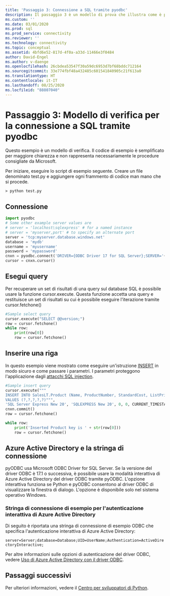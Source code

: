 ```yaml
---
title: 'Passaggio 3: Connessione a SQL tramite pyodbc'
description: Il passaggio 3 è un modello di prova che illustra come è possibile connettersi a SQL Server usando Python e pyODBC. Gli esempi di base illustrano la selezione e l'inserimento dei dati.
ms.custom: ''
ms.date: 03/01/2020
ms.prod: sql
ms.prod_service: connectivity
ms.reviewer: ''
ms.technology: connectivity
ms.topic: conceptual
ms.assetid: 4bfd6e52-817d-4f0a-a33d-11466e3f0484
author: David-Engel
ms.author: v-daenge
ms.openlocfilehash: 26cbdea53547f30a59dc6953d7bf68bddc712164
ms.sourcegitcommit: 33e774fbf48a432485c601541840905c21f613a0
ms.translationtype: HT
ms.contentlocale: it-IT
ms.lasthandoff: 08/25/2020
ms.locfileid: "88807040"
---
```

# <a name="step-3-proof-of-concept-connecting-to-sql-using-pyodbc"></a>Passaggio 3: Modello di verifica per la connessione a SQL tramite pyodbc

Questo esempio è un modello di verifica. Il codice di esempio è semplificato per maggiore chiarezza e non rappresenta necessariamente le procedure consigliate da Microsoft.  

Per iniziare, eseguire lo script di esempio seguente. Creare un file denominato test.py e aggiungere ogni frammento di codice man mano che si procede. 

```
> python test.py
```
  
## <a name="connect"></a>Connessione  
  
```python
import pyodbc 
# Some other example server values are
# server = 'localhost\sqlexpress' # for a named instance
# server = 'myserver,port' # to specify an alternate port
server = 'tcp:myserver.database.windows.net' 
database = 'mydb' 
username = 'myusername' 
password = 'mypassword' 
cnxn = pyodbc.connect('DRIVER={ODBC Driver 17 for SQL Server};SERVER='+server+';DATABASE='+database+';UID='+username+';PWD='+ password)
cursor = cnxn.cursor()

```  
  
  
## <a name="run-query"></a>Esegui query  
  
Per recuperare un set di risultati di una query sul database SQL è possibile usare la funzione cursor.execute. Questa funzione accetta una query e restituisce un set di risultati su cui è possibile eseguire l'iterazione tramite cursor.fetchone()
  
  
```python
#Sample select query
cursor.execute("SELECT @@version;") 
row = cursor.fetchone() 
while row: 
    print(row[0])
    row = cursor.fetchone()

```  
  
## <a name="insert-a-row"></a>Inserire una riga  
  
In questo esempio viene mostrato come eseguire un'istruzione [INSERT](../../../t-sql/statements/insert-transact-sql.md) in modo sicuro e come passare i parametri. I parametri proteggono l'applicazione dagli [attacchi SQL injection](../../../relational-databases/tables/primary-and-foreign-key-constraints.md).    
  
  
```python
#Sample insert query
cursor.execute("""
INSERT INTO SalesLT.Product (Name, ProductNumber, StandardCost, ListPrice, SellStartDate) 
VALUES (?,?,?,?,?)""",
'SQL Server Express New 20', 'SQLEXPRESS New 20', 0, 0, CURRENT_TIMESTAMP) 
cnxn.commit()
row = cursor.fetchone()

while row: 
    print('Inserted Product key is ' + str(row[0]))
    row = cursor.fetchone()
```  

## <a name="azure-active-directory-and-the-connection-string"></a>Azure Active Directory e la stringa di connessione

pyODBC usa Microsoft ODBC Driver for SQL Server.
Se la versione del driver ODBC è 17.1 o successiva, è possibile usare la modalità interattiva di Azure Active Directory del driver ODBC tramite pyODBC.
L'opzione interattiva funziona se Python e pyODBC consentono al driver ODBC di visualizzare la finestra di dialogo. L'opzione è disponibile solo nel sistema operativo Windows. 

### <a name="example-connection-string-for-azure-active-directory-interactive-authentication"></a>Stringa di connessione di esempio per l'autenticazione interattiva di Azure Active Directory

Di seguito è riportata una stringa di connessione di esempio ODBC che specifica l'autenticazione interattiva di Azure Active Directory:

`server=Server;database=Database;UID=UserName;Authentication=ActiveDirectoryInteractive;`

Per altre informazioni sulle opzioni di autenticazione del driver ODBC, vedere [Uso di Azure Active Directory con il driver ODBC](../../odbc/using-azure-active-directory.md#new-andor-modified-dsn-and-connection-string-keywords).

## <a name="next-steps"></a>Passaggi successivi
  
Per ulteriori informazioni, vedere il [Centro per sviluppatori di Python](https://azure.microsoft.com/develop/python/).
